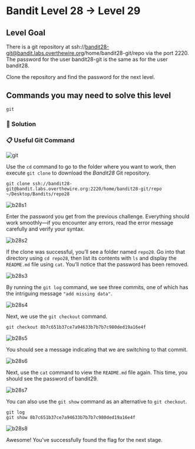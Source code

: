 # Bandit Level 28 → Level 29

## Level Goal

There is a git repository at ssh://bandit28-git@bandit.labs.overthewire.org/home/bandit28-git/repo via the port 2220. The password for the user bandit28-git is the same as for the user bandit28.

Clone the repository and find the password for the next level.

## Commands you may need to solve this level

    git


### 🔑 Solution

### 📋 Useful Git Command
![git](git.jpg)

Use the `cd` command to go to the folder where you want to work, then execute `git clone` to download the *Bandit28* Git repository.
```
git clone ssh://bandit28-git@bandit.labs.overthewire.org:2220/home/bandit28-git/repo ~/Desktop/Bandits/repo28
```
![b28s1](b28s1.png)

Enter the password you get from the previous challenge. Everything should work smoothly—if you encounter any errors, read the error message carefully and verify your syntax.

![b28s2](b28s2.png)

If the clone was successful, you’ll see a folder named `repo28`. Go into that directory using `cd repo28`, then list its contents with `ls` and display the `README.md` file using `cat`. You’ll notice that the password has been removed.

![b28s3](b28s3.png)

By running the `git log` command, we see three commits, one of which has the intriguing message ``"add missing data"``.


![b28s4](b28s4.png)

Next, we use the `git checkout` command.
```
git checkout 8b7c651b37ce7a94633b7b7b7c980ded19a16e4f
```
![b28s5](b28s5.png)

You should see a message indicating that we are switching to that commit.

![b28s6](b28s6.png)

Next, use the `cat` command to view the `README.md` file again. This time, you should see the password of bandit29.

![b28s7](b28s7.png)

You can also use the `git show` command as an alternative to `git checkout`.
```
git log
git show 8b7c651b37ce7a94633b7b7b7c980ded19a16e4f
```
![b28s8](b28s8.png)

Awesome! You’ve successfully found the flag for the next stage.





